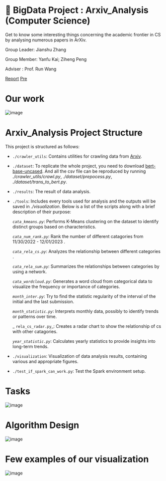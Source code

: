 # 📰 BigData Project : Arxiv_Analysis (Computer Science)

Get to know some interesting things concerning the academic frontier in CS by analysing numerous papers in ArXiv.


Group Leader: Jianshu Zhang

Group Member: Yanfu Kai; Ziheng Peng 

Adviser : Prof. Run Wang

[Report](https://github.com/sterzhang/BigData_Arxiv_Analysis/blob/main/Report.pdf)
[Pre](https://github.com/sterzhang/BigData_Arxiv_Analysis/blob/main/presentation.pptx)

# Our work
![image](https://github.com/sterzhang/BigData_Arxiv_Analysis/assets/119802220/e06a5622-6e25-4077-b0e1-52b4ffc17af5)


# Arxiv_Analysis Project Structure

This project is structured as follows:

- `./crawler_utils`: Contains utilities for crawling data from [Arxiv](https://arxiv.org/).

- `./dataset`:  To replicate the whole project, you need to download [bert-base-uncased](https://huggingface.co/bert-base-uncased). And all the csv file can be reproduced by running _./crawler_utils/crawl.py_,  _./dataset/prepocess.py_, _./dataset/trans_to_bert.py_. 

- `./results`: The result of data analysis.

- `./tools`: Includes every tools used for analysis and the outputs will be saved in _./visualization_.
Below is a list of the scripts along with a brief description of their purpose:

   _`cata_kmeans.py`_: Performs K-Means clustering on the dataset to identify distinct groups based on characteristics.

   _`cata_num_rank.py`_: Rank the number of different catagories from 11/30/2022 - 12/01/2023 .

   _`cata_rela_cs.py`_: Analyzes the relationship between different categories .

   _`cata_rela_sum.py`_: Summarizes the relationships between categories by using a network.

   _`cata_wordcloud.py`_: Generates a word cloud from categorical data to visualize the frequency or importance of categories.

   _`month_inter.py`_: Try to find the statistic regularity of the interval of the initial and the last submission.

   _`month_statistic.py`_: Interprets monthly data, possibly to identify trends or patterns over time.

  _ `rela_cs_radar.py`_: Creates a radar chart to show the relationship of cs with other catagories.

   _`year_statistic.py`_: Calculates yearly statistics to provide insights into long-term trends.

- `./visualization`: Visualization of data analysis results, containing various and appropriate figures. 

- `./test_if_spark_can_work.py`: Test the Spark environment setup.

# Tasks
![image](https://github.com/sterzhang/BigData_Arxiv_Analysis/assets/119802220/497e4747-6a68-4a17-8c5b-2fa3a4dc6603)

# Algorithm Design
![image](https://github.com/sterzhang/BigData_Arxiv_Analysis/assets/119802220/8a782d1d-dd86-4397-89f0-a161a172e7a0)


# Few examples of our visualization
![image](https://github.com/sterzhang/BigData_Arxiv_Analysis/assets/119802220/6d70133b-e491-4c6e-99a1-9c467d67fe3e)

